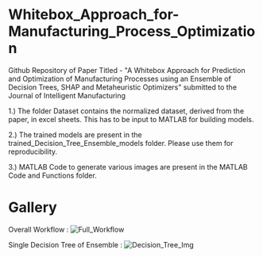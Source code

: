 # Whitebox_Approach_for-Manufacturing_Process_Optimization
Github Repository of Paper Titled - "A Whitebox Approach for Prediction and Optimization of Manufacturing Processes using an Ensemble of Decision Trees, SHAP and Metaheuristic Optimizers" submitted to the Journal of Intelligent Manufacturing

1.) The folder Dataset contains the normalized dataset, derived from the paper, in excel sheets. This has to be input to MATLAB for building models.

2.) The trained models are present in the trained_Decision_Tree_Ensemble_models folder. Please use them for reproducibility.

3.) MATLAB Code to generate various images are present in the MATLAB Code and Functions folder.

# Gallery
Overall Workflow : 
![Full_Workflow](https://github.com/rohit-ash/Whitebox_Approach_for-Manufacturing_Process_Optimization/assets/51155103/a7b3110d-02ff-41e2-a974-4176bfb2fe33) 

Single Decision Tree of Ensemble : 
![Decision_Tree_Img](https://github.com/rohit-ash/Whitebox_Approach_for-Manufacturing_Process_Optimization/assets/51155103/54e12277-7151-451c-ac50-81d3d411dd22)
